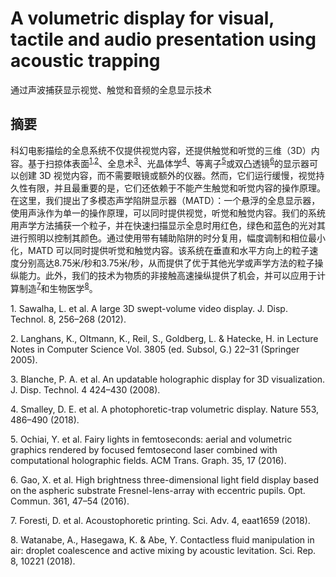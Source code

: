 # A volumetric display for visual, tactile and audio presentation using acoustic trapping

通过声波捕获显示视觉、触觉和音频的全息显示技术

## 摘要
科幻电影描绘的全息系统不仅提供视觉内容，还提供触觉和听觉的三维（3D）内容。基于扫掠体表面<sup>[1](#1)</sup><sup>[,2](#2)</sup>、全息术<sup>[3](#3)</sup>、光晶体学<sup>[4](#4)</sup>、等离子<sup>[5](#5)</sup>或双凸透镜<sup>[6](#6)</sup>的显示器可以创建 3D 视觉内容，而不需要眼镜或额外的仪器。然而，它们运行缓慢，视觉持久性有限，并且最重要的是，它们还依赖于不能产生触觉和听觉内容的操作原理。在这里，我们提出了多模态声学陷阱显示器（MATD）：一个悬浮的全息显示器，使用声泳作为单一的操作原理，可以同时提供视觉，听觉和触觉内容。我们的系统用声学方法捕获一个粒子，并在快速扫描显示全息时用红色，绿色和蓝色的光对其进行照明以控制其颜色。通过使用带有辅助陷阱的时分复用，幅度调制和相位最小化，MATD 可以同时提供听觉和触觉内容。该系统在垂直和水平方向上的粒子速度分别高达8.75米/秒和3.75米/秒，从而提供了优于其他光学或声学方法的粒子操纵能力。此外，我们的技术为物质的非接触高速操纵提供了机会，并可以应用于计算制造<sup>[7](#7)</sup>和生物医学<sup>[8](#8)</sup>。






































<a name="1"></a>1. Sawalha, L. et al. A large 3D swept-volume video display. J. Disp. Technol. 8, 256–268 (2012).

<a name="2"></a>2. Langhans, K., Oltmann, K., Reil, S., Goldberg, L. & Hatecke, H. in Lecture Notes in Computer Science Vol. 3805 (ed. Subsol, G.) 22–31 (Springer 2005).

<a name="3"></a>3. Blanche, P. A. et al. An updatable holographic display for 3D visualization. J. Disp. Technol. 4 424–430 (2008).

<a name="4"></a>4. Smalley, D. E. et al. A photophoretic-trap volumetric display. Nature 553, 486–490 (2018).

<a name="5"></a>5. Ochiai, Y. et al. Fairy lights in femtoseconds: aerial and volumetric graphics rendered by focused femtosecond laser combined with computational holographic fields. ACM Trans. Graph. 35, 17 (2016).

<a name="6"></a>6. Gao, X. et al. High brightness three-dimensional light field display based on the aspheric substrate Fresnel-lens-array with eccentric pupils. Opt. Commun. 361, 47–54 (2016).

<a name="7"></a>7. Foresti, D. et al. Acoustophoretic printing. Sci. Adv. 4, eaat1659 (2018).

<a name="8"></a>8. Watanabe, A., Hasegawa, K. & Abe, Y. Contactless fluid manipulation in air: droplet coalescence and active mixing by acoustic levitation. Sci. Rep. 8, 10221 (2018).

